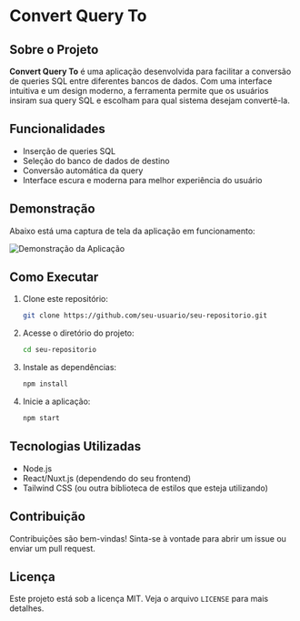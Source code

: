 # Convert Query To

## Sobre o Projeto

**Convert Query To** é uma aplicação desenvolvida para facilitar a conversão de queries SQL entre diferentes bancos de dados. Com uma interface intuitiva e um design moderno, a ferramenta permite que os usuários insiram sua query SQL e escolham para qual sistema desejam convertê-la.

## Funcionalidades
- Inserção de queries SQL
- Seleção do banco de dados de destino
- Conversão automática da query
- Interface escura e moderna para melhor experiência do usuário

## Demonstração
Abaixo está uma captura de tela da aplicação em funcionamento:

![Demonstração da Aplicação](image.png)

## Como Executar
1. Clone este repositório:
   ```sh
   git clone https://github.com/seu-usuario/seu-repositorio.git
   ```
2. Acesse o diretório do projeto:
   ```sh
   cd seu-repositorio
   ```
3. Instale as dependências:
   ```sh
   npm install
   ```
4. Inicie a aplicação:
   ```sh
   npm start
   ```

## Tecnologias Utilizadas
- Node.js
- React/Nuxt.js (dependendo do seu frontend)
- Tailwind CSS (ou outra biblioteca de estilos que esteja utilizando)

## Contribuição
Contribuições são bem-vindas! Sinta-se à vontade para abrir um issue ou enviar um pull request.

## Licença
Este projeto está sob a licença MIT. Veja o arquivo `LICENSE` para mais detalhes.

